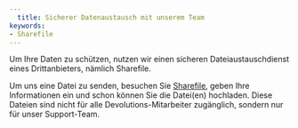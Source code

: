 ```yaml
---
  title: Sicherer Datenaustausch mit unserem Team
keywords:
- Sharefile
---
```

Um Ihre Daten zu schützen, nutzen wir einen sicheren Dateiaustauschdienst eines Drittanbieters, nämlich Sharefile.  

Um uns eine Datei zu senden, besuchen Sie [Sharefile](https://devolutions.sharefile.com/filedrop), geben Ihre Informationen ein und schon können Sie die Datei(en) hochladen. Diese Dateien sind nicht für alle Devolutions-Mitarbeiter zugänglich, sondern nur für unser Support-Team.